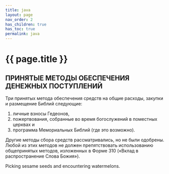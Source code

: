 ```yaml
---
title: java
layout: page
nav_order: 2
has_children: true
has_toc: true
permalink: java
---
```


# {{ page.title }}

## ПРИНЯТЫЕ МЕТОДЫ ОБЕСПЕЧЕНИЯ ДЕНЕЖНЫХ ПОСТУПЛЕНИЙ

Три принятых метода обеспечения средств на общие расходы, закупки и размещение
Библий следующие:

1. личные взносы Гедеонов,
2. пожертвования, собранные во время богослужений в поместных церквах и
3. программа Мемориальных Библий (где это возможно).

Другие методы сбора средств рассматривались, но не были одобрены. Любой из этих
методов не должен препятствовать использованию общепринятых методов, изложенных
в Форме 310 («Вклад в распространение Слова Божия»).

Picking sesame seeds and encountering watermelons.